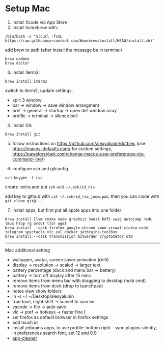 # Setup Mac

1. Install Xcode via App Store
2. Install homebrew with:
```
/bin/bash -c "$(curl -fsSL https://raw.githubusercontent.com/Homebrew/install/HEAD/install.sh)"
```
add brew to path (after install the message be in terminal)
```
brew update
brew doctor
```

3. Install iterm2: 
```
brew install iterm2
```
switch to iterm2, update settings:
- split 3 window
- bar -> window -> save window arrangment 
- pref -> general -> startup -> open def window array
- profile -> terminal -> silence bell

4.  Install Git: 
```
brew install git
```

5. follow instructions on https://github.com/alexyalunin/dotfiles 
(use https://macos-defaults.com/ for custom settings, https://pawelgrzybek.com/change-macos-user-preferences-via-command-line/)

6. configure ssh and gitconfig
```
ssh-keygen -t rsa
```
create .extra and put `ssh-add ~/.ssh/id_rsa`

add key to github with `cat ~/.ssh/id_rsa_joom.pub`, then you can clone with `git clone git@...`

7. Install apps, but first put all apple apps into one folder
```
brew install llvm cmake node graphviz boost hdf5 swig autojump ncdu tmux htop rg broot tldr wget
brew install --cask firefox google-chrome zoom visual-studio-code telegram spectacle vlc eul docker jetbrains-toolbox
brew install --cask transmission bitwarden cryptomator utm
```

-------------
Mac additional setting
- wallpaper, avatar, screen saver animation (drift)
- display -> resolution -> scaled -> larger text
- battery percentage (dock and menu bar -> battery)
- battery -> turn off display after 15 mins
- remove items from menu bar with dragging to desktop (hold cmd)
- remove items from dock (drop to launchpad)
- notes view show folders
- ln -s ~/ ~/Desktop/alexyalunin
- true tone, night shift -> sunset to sunrise
- vscode -> file -> auto save
- vlc -> pref -> hotkeys -> faster fine ]
- set firefox as default browser in firefox settings
- add touch id
- install jetbrains apps, to use profile: bottom right - sync plugins silently, in preferences search font, set 12 and 0.9 
- [app-cleaner](https://github.com/sunknudsen/privacy-guides/blob/master/how-to-clean-uninstall-macos-apps-using-appcleaner-open-source-alternative/README.md)
